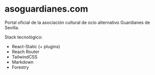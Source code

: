 # asoguardianes.com

Portal oficial de la asociación cultural de ocio alternativo Guardianes de Sevilla.

Stack tecnológico: 
  * React-Static (+ plugins)
  * Reach Router
  * TailwindCSS
  * Markdown 
  * Forestry
